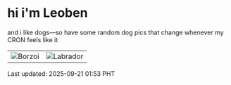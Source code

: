 # hi i'm Leoben

and i like dogs—so have some random dog pics that change whenever my CRON feels like it

|  |  |
|--------|----------|
| ![Borzoi](https://random-dog-vercel.vercel.app/api/random-borzoi?v=1758390828) | ![Labrador](https://random-dog-vercel.vercel.app/api/random-labrador?v=1758390828) |

Last updated: 2025-09-21 01:53 PHT
